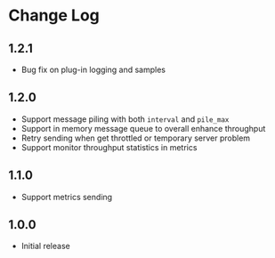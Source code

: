 # Change Log

## 1.2.1

- Bug fix on plug-in logging and samples

## 1.2.0

- Support message piling with both `interval` and `pile_max`
- Support in memory message queue to overall enhance throughput
- Retry sending when get throttled or temporary server problem
- Support monitor throughput statistics in metrics

## 1.1.0

- Support metrics sending

## 1.0.0

- Initial release